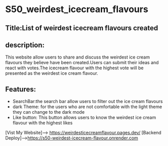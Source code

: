 ﻿# S50_weirdest_icecream_flavours
## Title:List of weirdest icecream flavours created

## description:
This website allow users to share and discuss the weirdest ice cream flavours they believe have been created.Users can submit their ideas and react with votes.The icecream flavour with the highest vote will be presented as the weirdest ice cream flavour.

## Features:
- SearchBar:the search bar allow users to filter out  the ice cream flavours
- dark Theme: for the users who  are not comfortable with the light theme they can change to the dark mode
- Like button: This button allows users to know the weirdest ice cream flavour with the highest likes

[Vist My Website]--> https://weirdesticecreamflavour.pages.dev/
[Backend Deploy]-->https://s50-weirdest-icecream-flavour.onrender.com
